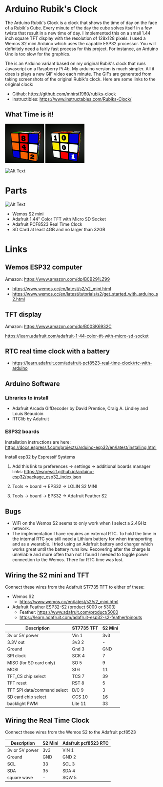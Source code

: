 # Arduino Rubik's Clock

The Arduino Rubik's Clock is a clock that shows the time of day on the face of a Rubik's Cube.  Every minute of the day the cube solves itself in a few twists that result in a new time of day.  I implemented this on a small 1.44 inch square TFT display with the resolution of 128x128 pixels.  I used a Wemos S2 mini Arduino which uses the capable ESP32 processor.  You will definitely need a fairly fast process for this project.  For instance, an Arduino Uno is too slow for the graphics.

The is an Arduino variant based on my original Rubik's clock that runs Javascript on a Raspberry Pi 4b.  My arduino version is much simpler.  All it does is plays a new GIF video each minute.  The GIFs are generated from taking screenshots of the original Rubik's clock.  Here are some links to the original clock:

- Github: https://github.com/mhirst1960/rubiks-clock
- Instructibles: https://www.instructables.com/Rubiks-Clock/

## What Time is it!

![Alt Text](sdcard_files/12hourclock-128x128/rubiks-clock-0843.gif "The time is 08:43")
![Alt Text](sdcard_files/12hourclock-128x128/rubiks-clock-1002.gif "The time is 10:02")

![Alt Text](images/rubiks-clock-1054.gif "The time is 10:54")

# Parts

![Alt Text](Images/Rubiks-clock-S2Mini-breadboard.png "Wemos S2 Mini, 1.44 TFT, RTC")

- Wemos S2 mini 
- Adafruit 1.44" Color TFT with Micro SD Socket
- Adafruit PCF8523 Real Time Clock
- SD Card at least 4GB and no larger than 32GB


# Links

## Wemos ESP32 computer

Amazon: https://www.amazon.com/dp/B0B291LZ99

- https://www.wemos.cc/en/latest/s2/s2_mini.html
- https://www.wemos.cc/en/latest/tutorials/s2/get_started_with_arduino_s2.html

## TFT display

Amazon: https://www.amazon.com/dp/B00SK6932C

https://learn.adafruit.com/adafruit-1-44-color-tft-with-micro-sd-socket

## RTC real time clock with a battery

- https://learn.adafruit.com/adafruit-pcf8523-real-time-clock/rtc-with-arduino

## Arduino Software

### Libraries to install

- Adafruit Arcada GifDecoder by David Prentice, Craig A. Lindley and Louis Beaudoin
- RTClib by Adafruit

### ESP32 boards

Installation instructions are here:
    https://docs.espressif.com/projects/arduino-esp32/en/latest/installing.html

Install esp32 by Espressif Systems
1. Add this link to preferences -> settings -> additional boards manager links:
  https://espressif.github.io/arduino-esp32/package_esp32_index.json

2. Tools -> board -> EPS32 -> LOLIN S2 MINI

2. Tools -> board -> EPS32 -> Adafruit Feather S2


## Bugs
- WiFi on the Wemos S2 seems to only work when I select a 2.4GHz network.
- The implementation I have requires an external RTC.  To hold the time in the internal RTC you still need a Lithium battery for when transporting and as a wearable.  I tried using an Adafruit battery and charger which works great until the battery runs low.  Recovering after the charge Is unreliable and more often than not I found I needed to toggle power connection to the Wemos.  There for RTC time was lost. 

## Wiring the S2 mini and TFT

Connect these wires from the Adafruit ST7735 TFT to either of these:
- Wemos S2
  -  https://www.wemos.cc/en/latest/s2/s2_mini.html
- Adafruit Feather ESP32-S2 (product 5000 or 5303)
  - Feather: https://www.adafruit.com/product/5000
  - https://learn.adafruit.com/adafruit-esp32-s2-feather/pinouts 

| Description                  | ST7735 TFT | S2 Mini | 
| ----                         | -------    | --------|
| 3v or 5V power               | Vin 1      | 3v3     |
| 3.3V out                     | 3v3 2      | -       |
| Ground                       | Gnd 3      | GND     |
| SPI clock                    | SCK 4      | 7       |
| MISO (for SD card only)      | SO 5       | 9       |
| MOSI                         | SI 6       | 11      |
| TFT_CS chip select           | TCS 7      | 39      |
| TFT reset                    | RST 8      | 5       |
| TFT SPI data/command select  | D/C 9      | 3       |
| SD card chip select          | CCS 10     | 16      |
| backlight PWM                | Lite 11    | 33       |


## Wiring the Real Time Clock

Connect these wires from the Wemos S2 to the Adafruit pcf8523

| Description        | S2 Mini | Adafruit pcf8523 RTC |
| ----               | ------- | -------------- |
| 3v or 5V power     | 3v3     | VIN 1 |
| Ground             | GND     | GND 2 |
| SCL                | 33      | SCL 3 |
| SDA                | 35      | SDA 4 |
| square wave        | -       | SQW 5 |
